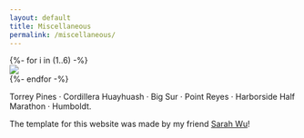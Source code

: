 ```yaml
---
layout: default
title: Miscellaneous
permalink: /miscellaneous/
---
```


<!-- names:
 -  -->
<div class="chalk content-mid">
  {%- for i in (1..6) -%}
  <div> <a href="/imgs/IMG{{ i }}.jpeg" class="lightbox_trigger"> <img src="/imgs/IMG{{ i }}.jpeg"> </a> 
  </div>
  {%- endfor -%}
</div>

Torrey Pines &#183; Cordillera Huayhuash &#183; Big Sur &#183; Point Reyes &#183; Harborside Half Marathon &#183; Humboldt.


The template for this website was made by my friend [Sarah Wu](https://sarahawu.github.io/)!


<!-- Teaching.
<div class="chalk content-mid">
<a href="/imgs/introtodeeplearn.png" class="lightbox_trigger"> <img src="/imgs/introtodeeplearn.png"> </a>
<a href="/imgs/beautiful_patterns.jpeg" class="lightbox_trigger"> <img src="/imgs/beautiful_patterns.jpeg"> </a>
<a href="/imgs/beautiful_patterns2.jpg" class="lightbox_trigger"> <img src="/imgs/beautiful_patterns2.jpg"> </a>
</div> -->
